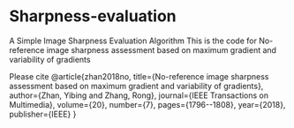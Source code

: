 # Sharpness-evaluation
A Simple Image Sharpness Evaluation Algorithm
This is the code for No-reference image sharpness assessment based on maximum gradient and variability of gradients

Please cite
@article{zhan2018no,
  title={No-reference image sharpness assessment based on maximum gradient and variability of gradients},
  author={Zhan, Yibing and Zhang, Rong},
  journal={IEEE Transactions on Multimedia},
  volume={20},
  number={7},
  pages={1796--1808},
  year={2018},
  publisher={IEEE}
}
